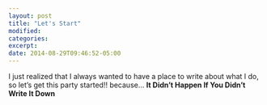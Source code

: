 ```yaml
---
layout: post
title: "Let's Start"
modified:
categories:
excerpt:
date: 2014-08-29T09:46:52-05:00
---
```


I just realized that I always wanted to have a place to write about what I do, so let’s get this party started!! because… **It Didn’t Happen If You Didn’t Write It Down**

